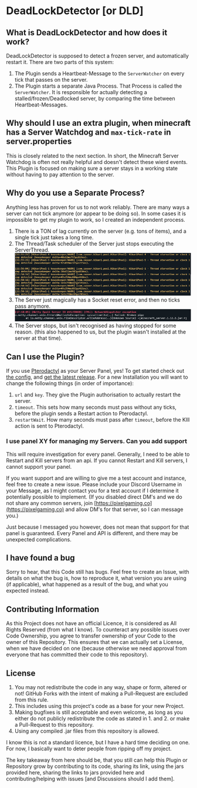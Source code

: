  # DeadLockDetector [or DLD]
## What is DeadLockDetector and how does it work?
DeadLockDetector is supposed to detect a frozen server, and automatically restart it.
There are two parts of this system:
1. The Plugin sends a Heartbeat-Message to the `ServerWatcher` on every tick that passes on the server.
2. The Plugin starts a separate Java Process. 
That Process is called the `ServerWatcher`.
It is responsible for actually detecting a stalled/frozen/Deadlocked server, by comparing the time between Heartbeat-Messages.

## Why should I use an extra plugin, when minecraft has a Server Watchdog and `max-tick-rate` in server.properties

This is closely related to the next section. In short, the Minecraft Server Watchdog is often not really helpful and doesn't detect these wierd events.
This Plugin is focused on making sure a server stays in a working state without having to pay attention to the server.

## Why do you use a Separate Process?

Anything less has proven for us to not work reliably.
There are many ways a server can not tick anymore (or appear to be doing so).
In some cases it is impossible to get my plugin to work, so I created an independent process.

1. There is a TON of lag currently on the server (e.g. tons of items), and a single tick just takes a long time.
2. The Thread/Task scheduler of the Server just stops executing the ServerThread. ![Picture of Scheduler dying](images/schedulerDeath.png)
3. The Server just magically has a Socket reset error, and then no ticks pass anymore. ![Broken Pipe error](images/socketReset.png)
4. The Server stops, but isn't recognised as having stopped for some reason. (this also happened to us, but the plugin wasn't installed at the server at that time).

## Can I use the Plugin?

If you use [Pterodactyl](https://pterodactyl.io/) as your Server Panel, yes!
To get started check out [the config](deadlockdetector-plugin/src/main/resources/config.yml), and [get the latest release](https://github.com/Pixel-gaming/DeadLockDetector/releases/latest).
For a new Installation you will want to change the following things (in order of importance):
1. `url` and `key`. They give the Plugin authorisation to actually restart the server.
2. `timeout`. This sets how many seconds must pass without any ticks, before the plugin sends a Restart action to Pterodactyl.
3. `restartWait`. How many seconds must pass after `timeout`, before the KIll action is sent to Pterodactyl.

### I use panel XY for managing my Servers. Can you add support

This will require investigation for every panel.
Generally, I need to be able to Restart and Kill servers from an api.
If you cannot Restart and Kill servers, I cannot support your panel.

If you want support and are willing to give me a test account and instance, feel free to create a new issue.
Please include your Discord Username in your Message, as I might contact you for a test account if I determine it potentially possible to implement.
(If you disabled direct DM's and we do not share any common servers, join [https://pixelgaming.co](https://pixelgaming.co) and allow DM's for that server, so I can message you.)

Just because I messaged you however, does not mean that support for that panel is guaranteed.
Every Panel and API is different, and there may be unexpected complications.

## I have found a bug

Sorry to hear, that this Code still has bugs.
Feel free to create an Issue, with details on what the bug is, how to reproduce it, what version you are using (if applicable), what happened as a result of the bug, and what you expected instead.

## Contributing Information

As this Project does not have an official Licence, it is considered as All Rights Reserved (from what I know).
To counteract any possible issues over Code Ownership, you agree to transfer ownership of your Code to the owner of this Repository.
This ensures that we can actually set a License, when we have decided on one (because otherwise we need approval from everyone that has committed their code to this repository).

## License

1. You may not redistribute the code in any way, shape or form, altered or not! GitHub Forks with the intent of making a Pull-Request are excluded from this rule.
2. This includes using this project's code as a base for your new Project.
3. Making bugfixes is still acceptable and even welcome, as long as you either do not publicly redistribute the code as stated in 1. and 2. or make a Pull-Request to this repository.
4. Using any compiled .jar files from this repository is allowed.

I know this is not a standard licence, but I have a hard time deciding on one.
For now, I basically want to deter people from ripping off my project.

The key takeaway from here should be, that you still can help this Plugin or Repository grow by contributing to its code, sharing its link, using the jars provided here, sharing the links to jars provided here and contributing/helping with issues [and Discussions should I add them].
